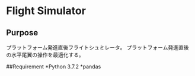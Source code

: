 # Flight Simulator

## Purpose
プラットフォーム発進直後フライトシュミレータ。
プラットフォーム発進直後の水平尾翼の操作を最適化する。

##Requirement
*Python 3.7.2
*pandas